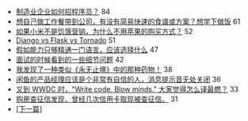 - [制造业企业如何招程序员？](https://www.v2ex.com/t/545205) 84
- [想自己做工作餐带到公司，有没有简易快速的食谱或方案？想学下做饭](https://www.v2ex.com/t/545186) 61
- [如果小米不是饥饿营销，为什么不用苹果的购买方式？](https://www.v2ex.com/t/545165) 52
- [Django vs Flask vs Tornado](https://www.v2ex.com/t/545144) 51
- [假如能力只够精通一门语言，应该选择什么](https://www.v2ex.com/t/545237) 47
- [面试的时候看到的一些细节问题](https://www.v2ex.com/t/545154) 42
- [我发现了一种类似《永无止境》中的那种药物！](https://www.v2ex.com/t/545269) 38
- [闲鱼的产品经理应该是个非常有自信的人，消息提示音无处关闭](https://www.v2ex.com/t/545212) 36
- [又到 WWDC 时，"Write code. Blow minds." 大家觉得怎么译最燃？](https://www.v2ex.com/t/545211) 33
- [购房查征信发现，曾经几次信用卡取现被查征信。](https://www.v2ex.com/t/545246) 31
-   [ [下一篇] ](https://github.com/able8/v2ex-hot-record/blob/master/2019-03-17.md)
